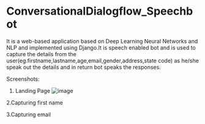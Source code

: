 # ConversationalDialogflow_Speechbot

It is a web-based application based on Deep Learning Neural Networks and NLP and implemented using Django.It is speech enabled bot and is used to capture the details from the user(eg.firstname,lastname,age,email,gender,address,state code) as he/she speak out the details and in return bot speaks the responses.



Screenshots:

1. Landing Page
![image](https://user-images.githubusercontent.com/53335754/98672805-63126980-237c-11eb-910b-d9d445d88cd9.png)

2.Capturing first name


3.Capturing email 

